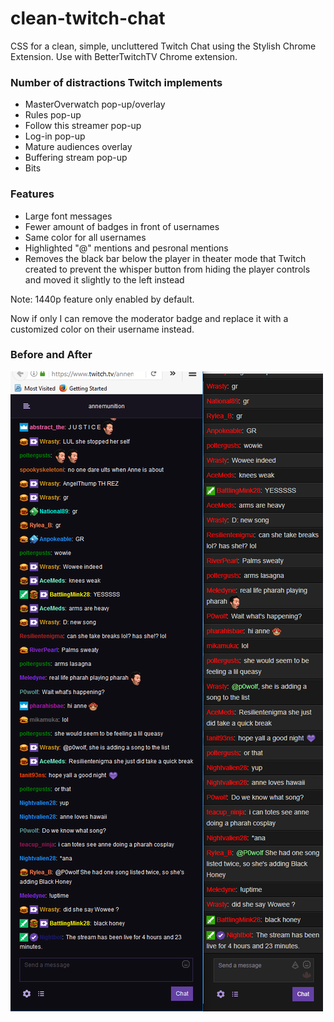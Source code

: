 # clean-twitch-chat
CSS for a clean, simple, uncluttered Twitch Chat using the Stylish Chrome Extension. Use with BetterTwitchTV Chrome extension.

### Number of distractions Twitch implements
* MasterOverwatch pop-up/overlay
* Rules pop-up
* Follow this streamer pop-up
* Log-in pop-up
* Mature audiences overlay
* Buffering stream pop-up
* Bits

### Features
* Large font messages
* Fewer amount of badges in front of usernames
* Same color for all usernames
* Highlighted "@" mentions and pesronal mentions
* Removes the black bar below the player in theater mode that Twitch created to prevent the whisper button from hiding the player controls and moved it slightly to the left instead

Note: 1440p feature only enabled by default.

Now if only I can remove the moderator badge and replace it with a customized color on their username instead.

### Before and After
![Alt text](/difference.png?raw=true "Optional Title")
